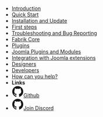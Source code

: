 <!-- markdownlint-disable-next-line first-line-heading -->
- [Introduction](introduction)
- [Quick Start](quick-start)
- [Installation and Update](options.md)
- [First steps](options.md)
- [Troubleshooting and Bug Reporting](options.md)
- [Fabrik Core](options.md)
- [Plugins](options.md)
- [Joomla Plugins and Modules](options.md)
- [Integration with Joomla extensions](options.md)
- [Designers](options.md)
- [Developers](options.md)
- [How can you help?](help.md)
- **Links**
- [![Github](assets/img/github.svg)Github](https://github.com/joomlahenk/fabrik)
- [![Discord](assets/img/github.svg)Join Discord](https://discord.gg/vFV6VaRH)